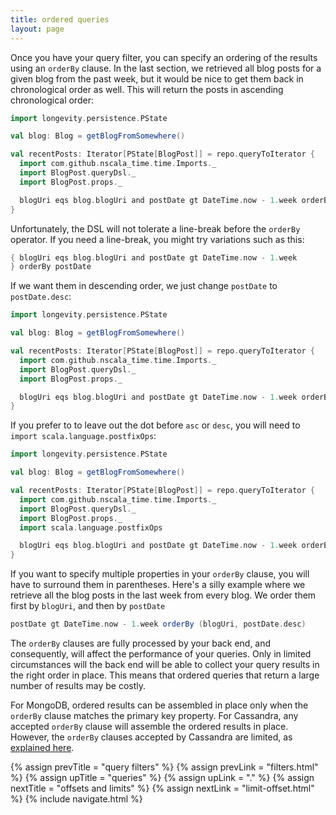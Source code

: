 ```yaml
---
title: ordered queries
layout: page
---
```


Once you have your query filter, you can specify an ordering of the
results using an `orderBy` clause. In the last section, we retrieved
all blog posts for a given blog from the past week, but it would be
nice to get them back in chronological order as well. This will return
the posts in ascending chronological order:

```scala
import longevity.persistence.PState

val blog: Blog = getBlogFromSomewhere()

val recentPosts: Iterator[PState[BlogPost]] = repo.queryToIterator {
  import com.github.nscala_time.time.Imports._
  import BlogPost.queryDsl._
  import BlogPost.props._

  blogUri eqs blog.blogUri and postDate gt DateTime.now - 1.week orderBy postDate
}
```

Unfortunately, the DSL will not tolerate a line-break before the
`orderBy` operator. If you need a line-break, you might try variations
such as this:

```scala
{ blogUri eqs blog.blogUri and postDate gt DateTime.now - 1.week
} orderBy postDate
```

If we want them in descending order, we just change `postDate` to
`postDate.desc`:

```scala
import longevity.persistence.PState

val blog: Blog = getBlogFromSomewhere()

val recentPosts: Iterator[PState[BlogPost]] = repo.queryToIterator {
  import com.github.nscala_time.time.Imports._
  import BlogPost.queryDsl._
  import BlogPost.props._

  blogUri eqs blog.blogUri and postDate gt DateTime.now - 1.week orderBy postDate.desc
}
```

If you prefer to to leave out the dot before `asc` or `desc`, you will
need to `import scala.language.postfixOps`:

```scala
import longevity.persistence.PState

val blog: Blog = getBlogFromSomewhere()

val recentPosts: Iterator[PState[BlogPost]] = repo.queryToIterator {
  import com.github.nscala_time.time.Imports._
  import BlogPost.queryDsl._
  import BlogPost.props._
  import scala.language.postfixOps

  blogUri eqs blog.blogUri and postDate gt DateTime.now - 1.week orderBy postDate desc
}
```

If you want to specify multiple properties in your `orderBy` clause,
you will have to surround them in parentheses. Here's a silly example
where we retrieve all the blog posts in the last week from every
blog. We order them first by `blogUri`, and then by `postDate`

```scala
postDate gt DateTime.now - 1.week orderBy (blogUri, postDate.desc)
```

The `orderBy` clauses are fully processed by your back end, and
consequently, will affect the performance of your queries. Only in
limited circumstances will the back end will be able to collect
your query results in the right order in place. This means that
ordered queries that return a large number of results may be costly.

For MongoDB, ordered results can be assembled in place only when the
`orderBy` clause matches the primary key property. For Cassandra,
any accepted `orderBy` clause will assemble the ordered results in
place. However, the `orderBy` clauses accepted by Cassandra are
limited, as [explained here](cassandra-query-limits.html).

{% assign prevTitle = "query filters" %}
{% assign prevLink = "filters.html" %}
{% assign upTitle = "queries" %}
{% assign upLink = "." %}
{% assign nextTitle = "offsets and limits" %}
{% assign nextLink = "limit-offset.html" %}
{% include navigate.html %}

